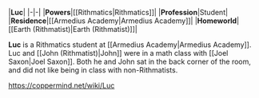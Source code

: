 |**Luc**|
|-|-|
|**Powers**|[[Rithmatics\|Rithmatics]]|
|**Profession**|Student|
|**Residence**|[[Armedius Academy\|Armedius Academy]]|
|**Homeworld**|[[Earth (Rithmatist)\|Earth (Rithmatist)]]|

**Luc** is a Rithmatics student at [[Armedius Academy\|Armedius Academy]].
Luc and [[John (Rithmatist)\|John]] were in a math class with [[Joel Saxon\|Joel Saxon]]. Both he and John sat in the back corner of the room, and did not like being in class with non-Rithmatists.



https://coppermind.net/wiki/Luc
